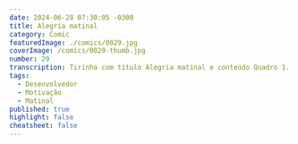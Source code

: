 ```yaml
---
date: 2024-06-28 07:30:05 -0300
title: Alegria matinal
category: Comic
featuredImage: ./comics/0029.jpg
coverImage: /comics/0029-thumb.jpg
number: 29
transcription: Tirinha com título Alegria matinal e conteúdo Quadro 1. Msone fala "Bom dia!!!! Espero que seu dia seja incrível!" . Quadro 2. Rafiq fala "Que prazer ver você tão cheia de energia logo pela manhã!" . Quadro 3.. Quadro 4. Rafiq fala "É por causa de sexta-feira?" . Quadro 5. Msone fala "Sim!!! Existe algum motivo melhor que esse?"
tags:
  - Desenvolvedor
  - Motivação
  - Matinal
published: true
highlight: false
cheatsheet: false
---
```

